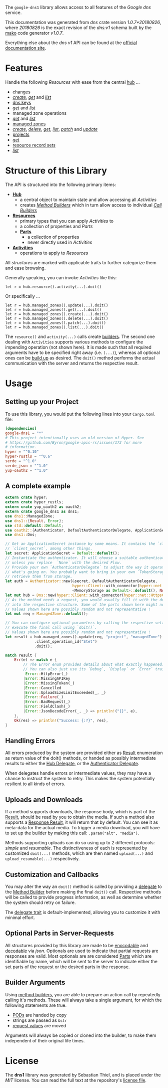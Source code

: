 <!---
DO NOT EDIT !
This file was generated automatically from 'src/mako/api/README.md.mako'
DO NOT EDIT !
-->
The `google-dns1` library allows access to all features of the *Google dns* service.

This documentation was generated from *dns* crate version *1.0.7+20180826*, where *20180826* is the exact revision of the *dns:v1* schema built by the [mako](http://www.makotemplates.org/) code generator *v1.0.7*.

Everything else about the *dns* *v1* API can be found at the
[official documentation site](https://developers.google.com/cloud-dns).
# Features

Handle the following *Resources* with ease from the central [hub](https://docs.rs/google-dns1/1.0.7+20180826/google_dns1/struct.Dns.html) ... 

* [changes](https://docs.rs/google-dns1/1.0.7+20180826/google_dns1/struct.Change.html)
 * [*create*](https://docs.rs/google-dns1/1.0.7+20180826/google_dns1/struct.ChangeCreateCall.html), [*get*](https://docs.rs/google-dns1/1.0.7+20180826/google_dns1/struct.ChangeGetCall.html) and [*list*](https://docs.rs/google-dns1/1.0.7+20180826/google_dns1/struct.ChangeListCall.html)
* [dns keys](https://docs.rs/google-dns1/1.0.7+20180826/google_dns1/struct.DnsKey.html)
 * [*get*](https://docs.rs/google-dns1/1.0.7+20180826/google_dns1/struct.DnsKeyGetCall.html) and [*list*](https://docs.rs/google-dns1/1.0.7+20180826/google_dns1/struct.DnsKeyListCall.html)
* managed zone operations
 * [*get*](https://docs.rs/google-dns1/1.0.7+20180826/google_dns1/struct.ManagedZoneOperationGetCall.html) and [*list*](https://docs.rs/google-dns1/1.0.7+20180826/google_dns1/struct.ManagedZoneOperationListCall.html)
* [managed zones](https://docs.rs/google-dns1/1.0.7+20180826/google_dns1/struct.ManagedZone.html)
 * [*create*](https://docs.rs/google-dns1/1.0.7+20180826/google_dns1/struct.ManagedZoneCreateCall.html), [*delete*](https://docs.rs/google-dns1/1.0.7+20180826/google_dns1/struct.ManagedZoneDeleteCall.html), [*get*](https://docs.rs/google-dns1/1.0.7+20180826/google_dns1/struct.ManagedZoneGetCall.html), [*list*](https://docs.rs/google-dns1/1.0.7+20180826/google_dns1/struct.ManagedZoneListCall.html), [*patch*](https://docs.rs/google-dns1/1.0.7+20180826/google_dns1/struct.ManagedZonePatchCall.html) and [*update*](https://docs.rs/google-dns1/1.0.7+20180826/google_dns1/struct.ManagedZoneUpdateCall.html)
* [projects](https://docs.rs/google-dns1/1.0.7+20180826/google_dns1/struct.Project.html)
 * [*get*](https://docs.rs/google-dns1/1.0.7+20180826/google_dns1/struct.ProjectGetCall.html)
* [resource record sets](https://docs.rs/google-dns1/1.0.7+20180826/google_dns1/struct.ResourceRecordSet.html)
 * [*list*](https://docs.rs/google-dns1/1.0.7+20180826/google_dns1/struct.ResourceRecordSetListCall.html)




# Structure of this Library

The API is structured into the following primary items:

* **[Hub](https://docs.rs/google-dns1/1.0.7+20180826/google_dns1/struct.Dns.html)**
    * a central object to maintain state and allow accessing all *Activities*
    * creates [*Method Builders*](https://docs.rs/google-dns1/1.0.7+20180826/google_dns1/trait.MethodsBuilder.html) which in turn
      allow access to individual [*Call Builders*](https://docs.rs/google-dns1/1.0.7+20180826/google_dns1/trait.CallBuilder.html)
* **[Resources](https://docs.rs/google-dns1/1.0.7+20180826/google_dns1/trait.Resource.html)**
    * primary types that you can apply *Activities* to
    * a collection of properties and *Parts*
    * **[Parts](https://docs.rs/google-dns1/1.0.7+20180826/google_dns1/trait.Part.html)**
        * a collection of properties
        * never directly used in *Activities*
* **[Activities](https://docs.rs/google-dns1/1.0.7+20180826/google_dns1/trait.CallBuilder.html)**
    * operations to apply to *Resources*

All *structures* are marked with applicable traits to further categorize them and ease browsing.

Generally speaking, you can invoke *Activities* like this:

```Rust,ignore
let r = hub.resource().activity(...).doit()
```

Or specifically ...

```ignore
let r = hub.managed_zones().update(...).doit()
let r = hub.managed_zones().get(...).doit()
let r = hub.managed_zones().create(...).doit()
let r = hub.managed_zones().delete(...).doit()
let r = hub.managed_zones().patch(...).doit()
let r = hub.managed_zones().list(...).doit()
```

The `resource()` and `activity(...)` calls create [builders][builder-pattern]. The second one dealing with `Activities` 
supports various methods to configure the impending operation (not shown here). It is made such that all required arguments have to be 
specified right away (i.e. `(...)`), whereas all optional ones can be [build up][builder-pattern] as desired.
The `doit()` method performs the actual communication with the server and returns the respective result.

# Usage

## Setting up your Project

To use this library, you would put the following lines into your `Cargo.toml` file:

```toml
[dependencies]
google-dns1 = "*"
# This project intentionally uses an old version of Hyper. See
# https://github.com/Byron/google-apis-rs/issues/173 for more
# information.
hyper = "^0.10"
hyper-rustls = "^0.6"
serde = "^1.0"
serde_json = "^1.0"
yup-oauth2 = "^1.0"
```

## A complete example

```Rust
extern crate hyper;
extern crate hyper_rustls;
extern crate yup_oauth2 as oauth2;
extern crate google_dns1 as dns1;
use dns1::ManagedZone;
use dns1::{Result, Error};
use std::default::Default;
use oauth2::{Authenticator, DefaultAuthenticatorDelegate, ApplicationSecret, MemoryStorage};
use dns1::Dns;

// Get an ApplicationSecret instance by some means. It contains the `client_id` and 
// `client_secret`, among other things.
let secret: ApplicationSecret = Default::default();
// Instantiate the authenticator. It will choose a suitable authentication flow for you, 
// unless you replace  `None` with the desired Flow.
// Provide your own `AuthenticatorDelegate` to adjust the way it operates and get feedback about 
// what's going on. You probably want to bring in your own `TokenStorage` to persist tokens and
// retrieve them from storage.
let auth = Authenticator::new(&secret, DefaultAuthenticatorDelegate,
                              hyper::Client::with_connector(hyper::net::HttpsConnector::new(hyper_rustls::TlsClient::new())),
                              <MemoryStorage as Default>::default(), None);
let mut hub = Dns::new(hyper::Client::with_connector(hyper::net::HttpsConnector::new(hyper_rustls::TlsClient::new())), auth);
// As the method needs a request, you would usually fill it with the desired information
// into the respective structure. Some of the parts shown here might not be applicable !
// Values shown here are possibly random and not representative !
let mut req = ManagedZone::default();

// You can configure optional parameters by calling the respective setters at will, and
// execute the final call using `doit()`.
// Values shown here are possibly random and not representative !
let result = hub.managed_zones().update(req, "project", "managedZone")
             .client_operation_id("Stet")
             .doit();

match result {
    Err(e) => match e {
        // The Error enum provides details about what exactly happened.
        // You can also just use its `Debug`, `Display` or `Error` traits
         Error::HttpError(_)
        |Error::MissingAPIKey
        |Error::MissingToken(_)
        |Error::Cancelled
        |Error::UploadSizeLimitExceeded(_, _)
        |Error::Failure(_)
        |Error::BadRequest(_)
        |Error::FieldClash(_)
        |Error::JsonDecodeError(_, _) => println!("{}", e),
    },
    Ok(res) => println!("Success: {:?}", res),
}

```
## Handling Errors

All errors produced by the system are provided either as [Result](https://docs.rs/google-dns1/1.0.7+20180826/google_dns1/enum.Result.html) enumeration as return value of 
the doit() methods, or handed as possibly intermediate results to either the 
[Hub Delegate](https://docs.rs/google-dns1/1.0.7+20180826/google_dns1/trait.Delegate.html), or the [Authenticator Delegate](https://docs.rs/yup-oauth2/*/yup_oauth2/trait.AuthenticatorDelegate.html).

When delegates handle errors or intermediate values, they may have a chance to instruct the system to retry. This 
makes the system potentially resilient to all kinds of errors.

## Uploads and Downloads
If a method supports downloads, the response body, which is part of the [Result](https://docs.rs/google-dns1/1.0.7+20180826/google_dns1/enum.Result.html), should be
read by you to obtain the media.
If such a method also supports a [Response Result](https://docs.rs/google-dns1/1.0.7+20180826/google_dns1/trait.ResponseResult.html), it will return that by default.
You can see it as meta-data for the actual media. To trigger a media download, you will have to set up the builder by making
this call: `.param("alt", "media")`.

Methods supporting uploads can do so using up to 2 different protocols: 
*simple* and *resumable*. The distinctiveness of each is represented by customized 
`doit(...)` methods, which are then named `upload(...)` and `upload_resumable(...)` respectively.

## Customization and Callbacks

You may alter the way an `doit()` method is called by providing a [delegate](https://docs.rs/google-dns1/1.0.7+20180826/google_dns1/trait.Delegate.html) to the 
[Method Builder](https://docs.rs/google-dns1/1.0.7+20180826/google_dns1/trait.CallBuilder.html) before making the final `doit()` call. 
Respective methods will be called to provide progress information, as well as determine whether the system should 
retry on failure.

The [delegate trait](https://docs.rs/google-dns1/1.0.7+20180826/google_dns1/trait.Delegate.html) is default-implemented, allowing you to customize it with minimal effort.

## Optional Parts in Server-Requests

All structures provided by this library are made to be [enocodable](https://docs.rs/google-dns1/1.0.7+20180826/google_dns1/trait.RequestValue.html) and 
[decodable](https://docs.rs/google-dns1/1.0.7+20180826/google_dns1/trait.ResponseResult.html) via *json*. Optionals are used to indicate that partial requests are responses 
are valid.
Most optionals are are considered [Parts](https://docs.rs/google-dns1/1.0.7+20180826/google_dns1/trait.Part.html) which are identifiable by name, which will be sent to 
the server to indicate either the set parts of the request or the desired parts in the response.

## Builder Arguments

Using [method builders](https://docs.rs/google-dns1/1.0.7+20180826/google_dns1/trait.CallBuilder.html), you are able to prepare an action call by repeatedly calling it's methods.
These will always take a single argument, for which the following statements are true.

* [PODs][wiki-pod] are handed by copy
* strings are passed as `&str`
* [request values](https://docs.rs/google-dns1/1.0.7+20180826/google_dns1/trait.RequestValue.html) are moved

Arguments will always be copied or cloned into the builder, to make them independent of their original life times.

[wiki-pod]: http://en.wikipedia.org/wiki/Plain_old_data_structure
[builder-pattern]: http://en.wikipedia.org/wiki/Builder_pattern
[google-go-api]: https://github.com/google/google-api-go-client

# License
The **dns1** library was generated by Sebastian Thiel, and is placed 
under the *MIT* license.
You can read the full text at the repository's [license file][repo-license].

[repo-license]: https://github.com/Byron/google-apis-rsblob/master/LICENSE.md
